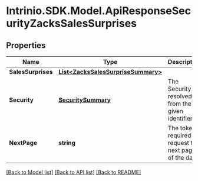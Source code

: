 # Intrinio.SDK.Model.ApiResponseSecurityZacksSalesSurprises
## Properties

Name | Type | Description | Notes
------------ | ------------- | ------------- | -------------
**SalesSurprises** | [**List&lt;ZacksSalesSurpriseSummary&gt;**](ZacksSalesSurpriseSummary.md) |  | [optional] 
**Security** | [**SecuritySummary**](SecuritySummary.md) | The Security resolved from the given identifier | [optional] 
**NextPage** | **string** | The token required to request the next page of the data | [optional] 

[[Back to Model list]](../README.md#documentation-for-models) [[Back to API list]](../README.md#documentation-for-api-endpoints) [[Back to README]](../README.md)

